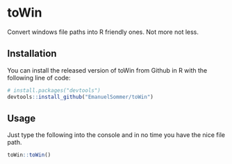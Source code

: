 
# toWin

Convert windows file paths into R friendly ones. Not more not less.

## Installation

You can install the released version of toWin from Github in R with the
following line of code:

``` r
# install.packages("devtools")
devtools::install_github("EmanuelSommer/toWin")
```

## Usage

Just type the following into the console and in no time you have the
nice file path.

``` r
toWin::toWin()
```
